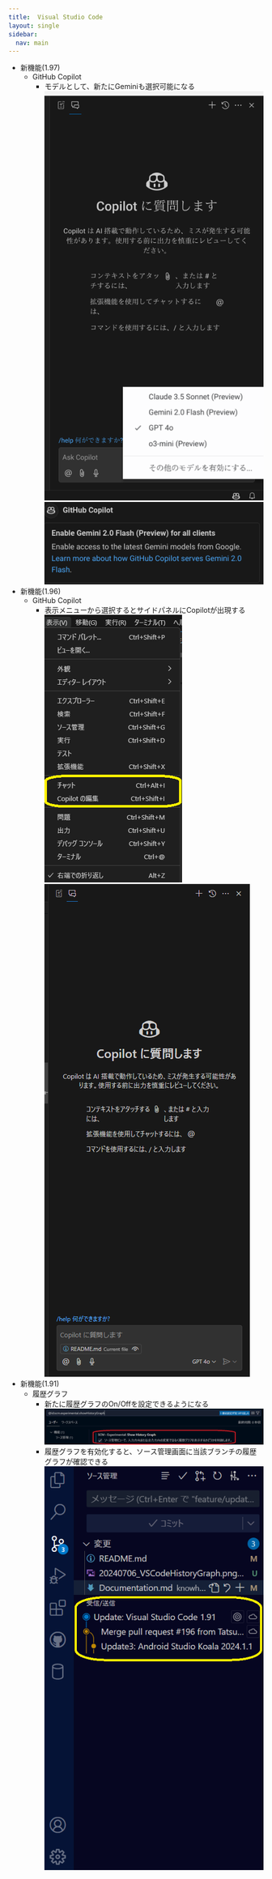 ```yaml
---
title:	Visual Studio Code
layout: single
sidebar:
  nav: main
---
```

- 新機能(1.97)
	- GitHub Copilot
		- モデルとして、新たにGeminiも選択可能になる<BR />
		  ![Gemini in Model Selection](/images/VisualStudioCode/20250208_Gemini_in_GitHub_Copilot_Model_Selection.png)
		  ![Gemini in GitHub Copilot](/images/VisualStudioCode/20250208_Gemini_on_GitHub_Copilot.png)
- 新機能(1.96)
	- GitHub Copilot
		- 表示メニューから選択するとサイドパネルにCopilotが出現する<BR />
			![Menu](/images/VisualStudioCode/20241220_Menu_of_GitHub_Copilot_Free.png)
			![AI Chat](/images/VisualStudioCode/20241220_GitHub_Copilot_Free.png)
- 新機能(1.91)
	- 履歴グラフ
		- 新たに履歴グラフのOn/Offを設定できるようになる
		![HistoryGraphSetting](/images/VisualStudioCode/20240706_VSCodeHistoryGraphSetting.png)
		- 履歴グラフを有効化すると、ソース管理画面に当該ブランチの履歴グラフが確認できる
		![HistoryGraph](/images/VisualStudioCode/20240706_VSCodeHistoryGraph.png)
